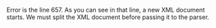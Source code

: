 Error is the line 657. As you can see in that line, a new XML document starts. We must split the XML document before passing it to the parser.